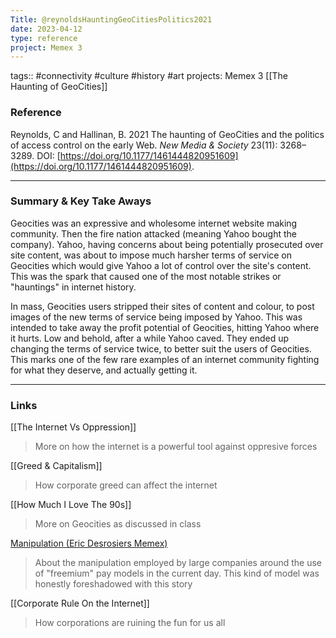 ```yaml
---
Title: @reynoldsHauntingGeoCitiesPolitics2021
date: 2023-04-12
type: reference
project: Memex 3
---
```


tags:: #connectivity #culture #history #art
projects: Memex 3
[[The Haunting of GeoCities]]

### Reference 

Reynolds, C and Hallinan, B. 2021 The haunting of GeoCities and the politics of access control on the early Web. _New Media & Society_ 23(11): 3268–3289. DOI: [https://doi.org/10.1177/1461444820951609](https://doi.org/10.1177/1461444820951609).



---

### Summary & Key Take Aways

Geocities was an expressive and wholesome internet website making community. Then the fire nation attacked (meaning Yahoo bought the company). Yahoo, having concerns about being potentially prosecuted over site content, was about to impose much harsher terms of service on Geocities which would give Yahoo a lot of control over the site's content. This was the spark that caused one of the most notable strikes or "hauntings" in internet history.

In mass, Geocities users stripped their sites of content and colour, to post images of the new terms of service being imposed by Yahoo. This was intended to take away the profit potential of Geocities, hitting Yahoo where it hurts. Low and behold, after a while Yahoo caved. They ended up changing the terms of service twice, to better suit the users of Geocities. This marks one of the few rare examples of an internet community fighting for what they deserve, and actually getting it.

--- 

### Links
[[The Internet Vs Oppression]]
> More on how the internet is a powerful tool against oppresive forces

[[Greed & Capitalism]]
> How corporate greed can affect the internet

[[How Much I Love The 90s]]
> More on Geocities as discussed in class

[Manipulation (Eric Desrosiers Memex)](https://glng3r.github.io/memex/%40UMNEvolutionInternet%20folder/Manipulation/#source)
> About the manipulation employed by large companies around the use of "freemium" pay models in the current day. This kind of model was honestly foreshadowed with this story

[[Corporate Rule On the Internet]]
> How corporations are ruining the fun for us all







